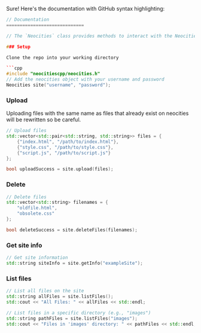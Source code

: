 Sure! Here's the documentation with GitHub syntax highlighting:

```cpp
// Documentation
=============================

// The `Neocities` class provides methods to interact with the Neocities API. 

### Setup

Clone the repo into your working directory

```cpp
#include "neocitiescpp/neocities.h"
// Add the neocities object with your username and password
Neocities site("username", "password");
```

### Upload

Uploading files with the same name as files that already exist on neocities will be rewritten so be careful.

```cpp
// Upload files
std::vector<std::pair<std::string, std::string>> files = {
    {"index.html", "/path/to/index.html"},
    {"style.css", "/path/to/style.css"},
    {"script.js", "/path/to/script.js"}
};

bool uploadSuccess = site.upload(files);
```

### Delete

```cpp
// Delete files
std::vector<std::string> filenames = {
    "oldfile.html",
    "obsolete.css"
};

bool deleteSuccess = site.deleteFiles(filenames);
```

### Get site info

```cpp
// Get site information
std::string siteInfo = site.getInfo("exampleSite");
```

### List files

```cpp
// List all files on the site
std::string allFiles = site.listFiles();
std::cout << "All Files: " << allFiles << std::endl;

// List files in a specific directory (e.g., "images")
std::string pathFiles = site.listFiles("images");
std::cout << "Files in 'images' directory: " << pathFiles << std::endl;
```
```
